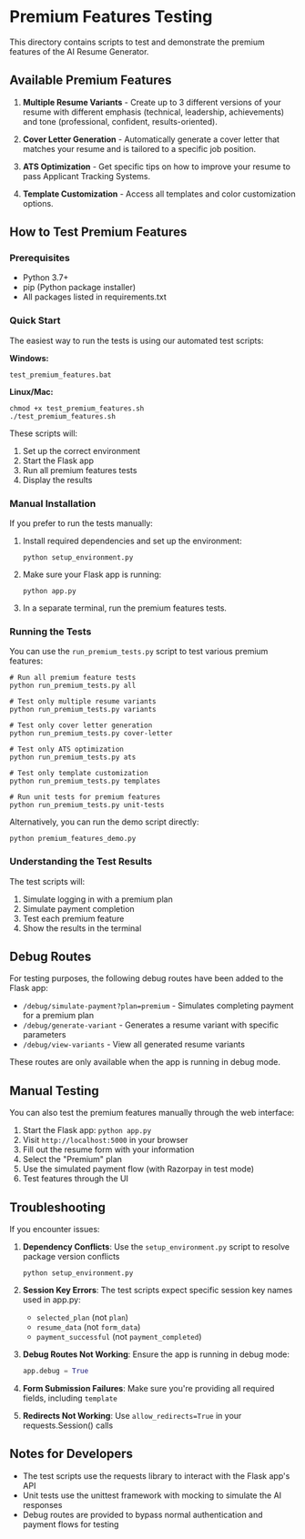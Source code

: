 # Premium Features Testing

This directory contains scripts to test and demonstrate the premium features of the AI Resume Generator.

## Available Premium Features

1. **Multiple Resume Variants** - Create up to 3 different versions of your resume with different emphasis (technical, leadership, achievements) and tone (professional, confident, results-oriented).

2. **Cover Letter Generation** - Automatically generate a cover letter that matches your resume and is tailored to a specific job position.

3. **ATS Optimization** - Get specific tips on how to improve your resume to pass Applicant Tracking Systems.

4. **Template Customization** - Access all templates and color customization options.

## How to Test Premium Features

### Prerequisites

- Python 3.7+
- pip (Python package installer)
- All packages listed in requirements.txt

### Quick Start

The easiest way to run the tests is using our automated test scripts:

**Windows:**
```
test_premium_features.bat
```

**Linux/Mac:**
```
chmod +x test_premium_features.sh
./test_premium_features.sh
```

These scripts will:
1. Set up the correct environment
2. Start the Flask app
3. Run all premium features tests
4. Display the results

### Manual Installation

If you prefer to run the tests manually:

1. Install required dependencies and set up the environment:
   ```
   python setup_environment.py
   ```

2. Make sure your Flask app is running:
   ```
   python app.py
   ```

3. In a separate terminal, run the premium features tests.

### Running the Tests

You can use the `run_premium_tests.py` script to test various premium features:

```
# Run all premium feature tests
python run_premium_tests.py all

# Test only multiple resume variants
python run_premium_tests.py variants

# Test only cover letter generation
python run_premium_tests.py cover-letter

# Test only ATS optimization
python run_premium_tests.py ats

# Test only template customization
python run_premium_tests.py templates

# Run unit tests for premium features
python run_premium_tests.py unit-tests
```

Alternatively, you can run the demo script directly:

```
python premium_features_demo.py
```

### Understanding the Test Results

The test scripts will:

1. Simulate logging in with a premium plan
2. Simulate payment completion
3. Test each premium feature
4. Show the results in the terminal

## Debug Routes

For testing purposes, the following debug routes have been added to the Flask app:

- `/debug/simulate-payment?plan=premium` - Simulates completing payment for a premium plan
- `/debug/generate-variant` - Generates a resume variant with specific parameters
- `/debug/view-variants` - View all generated resume variants

These routes are only available when the app is running in debug mode.

## Manual Testing

You can also test the premium features manually through the web interface:

1. Start the Flask app: `python app.py`
2. Visit `http://localhost:5000` in your browser
3. Fill out the resume form with your information
4. Select the "Premium" plan
5. Use the simulated payment flow (with Razorpay in test mode)
6. Test features through the UI

## Troubleshooting

If you encounter issues:

1. **Dependency Conflicts**: Use the `setup_environment.py` script to resolve package version conflicts
   ```
   python setup_environment.py
   ```

2. **Session Key Errors**: The test scripts expect specific session key names used in app.py:
   - `selected_plan` (not `plan`)
   - `resume_data` (not `form_data`)
   - `payment_successful` (not `payment_completed`)

3. **Debug Routes Not Working**: Ensure the app is running in debug mode:
   ```python
   app.debug = True
   ```

4. **Form Submission Failures**: Make sure you're providing all required fields, including `template`

5. **Redirects Not Working**: Use `allow_redirects=True` in your requests.Session() calls

## Notes for Developers

- The test scripts use the requests library to interact with the Flask app's API
- Unit tests use the unittest framework with mocking to simulate the AI responses
- Debug routes are provided to bypass normal authentication and payment flows for testing 